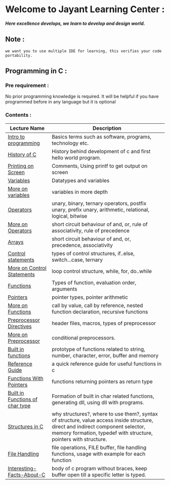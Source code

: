 
# Welcome to Jayant Learning Center :
***Here excellence develops, we learn to develop and design world.***

## Note :
    we want you to use multiple IDE for learning, this verifies your code portability.

## Programming in C :
### Pre requirement :
No prior programming knowledge is required.
It will be helpful if you have programmed before in any language but it is optional

### Contents :
| Lecture Name                                                                      | Description                                                                                                                                                                                         |
|-----------------------------------------------------------------------------------|-----------------------------------------------------------------------------------------------------------------------------------------------------------------------------------------------------|
| [Intro to programming](c/01-intro.md)                                      | Basics terms such as software, programs, technology etc.                                                                                                                                            |
| [History of C](c/02-history-and-first-program.md)                          | History behind development of c and first hello world program.                                                                                                                                      |
| [Printing on Screen](c/03-printing-on-screen.md)                           | Comments, Using printf to get output on screen                                                                                                                                                      |
| [Variables](c/04-variables.md)                                             | Datatypes and variables                                                                                                                                                                             |
| [More on variables](c/05-more-on-variables.md)                             | variables in more depth                                                                                                                                                                             |
| [Operators](c/06-operators.md)                                             | unary, binary, ternary operators, postfix unary, prefix unary, arithmetic, relational, logical, bitwise                                                                                             |
| [More on Operators](c/07-more-on-operators.md)                             | short circuit behaviour of and, or, rule of associativity, rule of precedence                                                                                                                       |
| [Arrays](c/08-arrays.md)                                                   | short circuit behaviour of and, or, precedence, associativity                                                                                                                                       |
| [Control statements](c/09-control-statements.md)                           | types of control structures, if..else, switch...case, ternary                                                                                                                                       |
| [More on Control Statements](c/10-more-on-control-statements.md)           | loop control structure, while, for, do..while                                                                                                                                                       |
| [Functions](c/11-functions.md)                                             | Types of function, evaluation order, arguments                                                                                                                                                      |
| [Pointers](c/12-pointers.md)                                               | pointer types, pointer arithmetic                                                                                                                                                                   |
| [More on Functions](c/13-more-on-functions.md)                             | call by value, call by reference, nested function declaration, recursive functions                                                                                                                  |
| [Preprocessor Directives](c/14-preprocessor-directives.md)                 | header files, macros, types of preprocessor                                                                                                                                                         |
| [More on Preprocessor](c/15-more-on-preprocessor.md)                       | conditional preprocessors.                                                                                                                                                                          |
| [Built in functions](c/16-built-in-functions.md)                           | prototype of functions related to string, number, character, error, buffer and memory                                                                                                               |
| [Reference Guide](c/17-reference-guide.md)                                 | a quick reference guide for useful functions in c                                                                                                                                                   |
| [Functions With Pointers](c/18-functions-with-pointers.md)                 | functions returning pointers as return type                                                                                                                                                         |
| [Built in Functions of char type](c/19-built-in-functions-of-char-type.md) | Formation of built in char related functions, generating dll, using dll with programs.                                                                                                              |
| [Structures in C](c/20-structures-in-c.md)                                 | why structures?, where to use them?, syntax of structure, value access inside structure, direct and indirect component selector, memory formation, typedef with structure, pointers with structure. |
| [File Handling](c/21-file-handling-in-c.md)                                | file operations, FILE buffer, file handling functions, usage with example for each function                                                                                                         |
| [Interesting-Facts-About-C](c/22-interesting-facts-about-c.md)             | body of c program without braces, keep buffer open till a specific letter is typed.                                                                                                                 |
